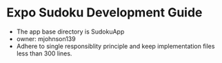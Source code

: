 # Expo Sudoku Development Guide

- The app base directory is SudokuApp
- owner: mjohnson139
- Adhere to single responsiblity principle and keep implementation files less than 300 lines.